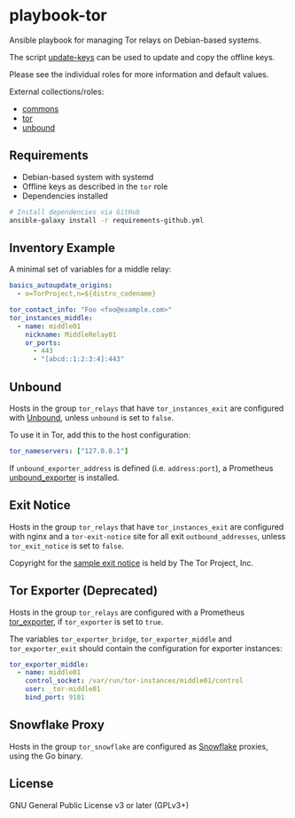 # playbook-tor

Ansible playbook for managing Tor relays on Debian-based systems.

The script [update-keys](update-keys) can be used to update and copy the
offline keys.

Please see the individual roles for more information and default values.

External collections/roles:

- [commons](https://github.com/alxndr42/ansible-commons)
- [tor](https://github.com/alxndr42/ansible-tor)
- [unbound](https://github.com/alxndr42/ansible-unbound)

## Requirements

- Debian-based system with systemd
- Offline keys as described in the `tor` role
- Dependencies installed

```bash
# Install dependencies via GitHub
ansible-galaxy install -r requirements-github.yml
```

## Inventory Example

A minimal set of variables for a middle relay:

```yaml
basics_autoupdate_origins:
  - o=TorProject,n=${distro_codename}

tor_contact_info: "Foo <foo@example.com>"
tor_instances_middle:
  - name: middle01
    nickname: MiddleRelay01
    or_ports:
      - 443
      - "[abcd::1:2:3:4]:443"
```

## Unbound

Hosts in the group `tor_relays` that have `tor_instances_exit` are configured
with [Unbound][], unless `unbound` is set to `false`.

To use it in Tor, add this to the host configuration:

```yaml
tor_nameservers: ["127.0.0.1"]
```

If `unbound_exporter_address` is defined (i.e. `address:port`), a Prometheus
[unbound_exporter][] is installed.

[unbound]: https://unbound.docs.nlnetlabs.nl/
[unbound_exporter]: https://github.com/letsencrypt/unbound_exporter

## Exit Notice

Hosts in the group `tor_relays` that have `tor_instances_exit` are configured
with nginx and a `tor-exit-notice` site for all exit `outbound_addresses`,
unless `tor_exit_notice` is set to `false`.

Copyright for the [sample exit notice][] is held by The Tor Project, Inc.

[sample exit notice]: roles/tor-exit-notice/files/tor-exit-notice/index.html

## Tor Exporter (Deprecated)

Hosts in the group `tor_relays` are configured with a Prometheus
[tor_exporter][], if `tor_exporter` is set to `true`.

The variables `tor_exporter_bridge`, `tor_exporter_middle` and
`tor_exporter_exit` should contain the configuration for exporter instances:

```yaml
tor_exporter_middle:
  - name: middle01
    control_socket: /var/run/tor-instances/middle01/control
    user: _tor-middle01
    bind_port: 9101
```

[tor_exporter]: https://github.com/atx/prometheus-tor_exporter

## Snowflake Proxy

Hosts in the group `tor_snowflake` are configured as [Snowflake][] proxies,
using the Go binary.

[snowflake]: https://snowflake.torproject.org/

## License

GNU General Public License v3 or later (GPLv3+)
